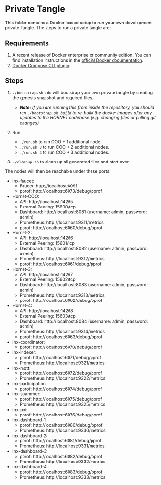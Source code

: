 # Private Tangle

This folder contains a Docker-based setup to run your own development private Tangle. The steps to run a private tangle
are:

## Requirements
1. A recent release of Docker enterprise or community edition. You can find installation instructions in the [official Docker documentation](https://docs.docker.com/engine/install/).
2. [Docker Compose CLI plugin](https://docs.docker.com/compose/install/compose-plugin/).

## Steps

1. `./bootstrap.sh` this will bootstrap your own private tangle by creating the genesis snapshot and required files.
   - _**Note:** If you are running this from inside the repository, you should run `./bootstrap.sh build` to re-build the docker images after any updates to the HORNET codebase (e.g. changing files or pulling git changes)_ 
2. Run:
   - `./run.sh` to run COO + 1 additional node.
   - `./run.sh 3` to run COO + 2 additional nodes.
   - `./run.sh 4` to run COO + 3 additional nodes.

3. `./cleanup.sh` to clean up all generated files and start over. 

The nodes will then be reachable under these ports:

- inx-faucet:
    - Faucet: http://localhost:8091
    - pprof: http://localhost:6073/debug/pprof
- Hornet-COO:
    - API: http://localhost:14265
    - External Peering: 15600/tcp
    - Dashboard: http://localhost:8081 (username: admin, password: admin)
    - Prometheus: http://localhost:9311/metrics
    - pprof: http://localhost:6060/debug/pprof
- Hornet-2:
    - API: http://localhost:14266
    - External Peering: 15601/tcp
    - Dashboard: http://localhost:8082 (username: admin, password: admin)
    - Prometheus: http://localhost:9312/metrics
    - pprof: http://localhost:6061/debug/pprof
- Hornet-3:
    - API: http://localhost:14267
    - External Peering: 15602/tcp
    - Dashboard: http://localhost:8083 (username: admin, password: admin)
    - Prometheus: http://localhost:9313/metrics
    - pprof: http://localhost:6062/debug/pprof
- Hornet-4:
    - API: http://localhost:14268
    - External Peering: 15603/tcp
    - Dashboard: http://localhost:8084 (username: admin, password: admin)
    - Prometheus: http://localhost:9314/metrics
    - pprof: http://localhost:6063/debug/pprof
- inx-coordinator:
    - pprof: http://localhost:6070/debug/pprof
- inx-indexer:
    - pprof: http://localhost:6071/debug/pprof
    - Prometheus: http://localhost:9321/metrics
- inx-mqtt:
    - pprof: http://localhost:6072/debug/pprof
    - Prometheus: http://localhost:9322/metrics
- inx-participation:
    - pprof: http://localhost:6074/debug/pprof
- inx-spammer:
    - pprof: http://localhost:6075/debug/pprof
    - Prometheus: http://localhost:9325/metrics
- inx-poi:
    - pprof: http://localhost:6076/debug/pprof
- inx-dashboard-1:
    - pprof: http://localhost:6080/debug/pprof
    - Prometheus: http://localhost:9330/metrics
- inx-dashboard-2:
    - pprof: http://localhost:6081/debug/pprof
    - Prometheus: http://localhost:9331/metrics
- inx-dashboard-3:
    - pprof: http://localhost:6082/debug/pprof
    - Prometheus: http://localhost:9332/metrics
- inx-dashboard-4:
    - pprof: http://localhost:6083/debug/pprof
    - Prometheus: http://localhost:9333/metrics
